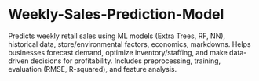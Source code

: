 # Weekly-Sales-Prediction-Model
Predicts weekly retail sales using ML models (Extra Trees, RF, NN), historical data, store/environmental factors, economics, markdowns. Helps businesses forecast demand, optimize inventory/staffing, and make data-driven decisions for profitability. Includes preprocessing, training, evaluation (RMSE, R-squared), and feature analysis.
